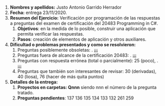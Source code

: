 1. **Nombres y apellidos:** Justo Antonio Garrido Herrador
2. **Fecha:** entrega 23/11/2020.
3. **Resumen del Ejercicio:** Verificación por programación de las respuestas a preguntas del examen de certificación del 20483 Programming in C#.
   1. **Objetivos**: en la medida de lo posible, construir una aplicación que permita verificar las respuestas.
   2. **Pasos**: creación de elementos de aplicación y otros auxiliares.
4. **Dificultad o problemas presentados y como se resolvieron:** 
   1. Preguntas posiblemente obsoletas:          . ¡¡¡
   2. Preguntas fuera de alcance de la certificación 20483:       . ¡¡¡
   3. Preguntas con respuesta errónea (total o parcialmente): 25 (poco),    . ¡¡¡
   4. Preguntas que también son interesantes de revisar: 30 (derivadas), 40 (liosa), 76 (hacer de más quita puntos)
5. **Detalles de la entrega:**
   1. **Proyectos en carpetas: Qnnn** siendo nnn el número de la pregunta tratado. 
   2. **Preguntas pendientes**: 137	136	135	134	133	132	261	259


